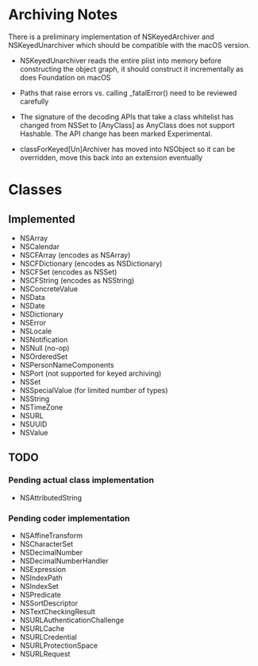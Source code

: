 # Archiving Notes

There is a preliminary implementation of NSKeyedArchiver and NSKeyedUnarchiver which should be compatible with the macOS version.

* NSKeyedUnarchiver reads the entire plist into memory before constructing the object graph, it should construct it incrementally as does Foundation on macOS

* Paths that raise errors vs. calling _fatalError() need to be reviewed carefully

* The signature of the decoding APIs that take a class whitelist has changed from NSSet to [AnyClass] as AnyClass does not support Hashable. The API change has been marked Experimental.

* classForKeyed[Un]Archiver has moved into NSObject so it can be overridden, move this back into an extension eventually

# Classes

## Implemented

* NSArray
* NSCalendar
* NSCFArray (encodes as NSArray)
* NSCFDictionary (encodes as NSDictionary)
* NSCFSet (encodes as NSSet)
* NSCFString (encodes as NSString)
* NSConcreteValue
* NSData
* NSDate
* NSDictionary
* NSError
* NSLocale
* NSNotification
* NSNull (no-op)
* NSOrderedSet
* NSPersonNameComponents
* NSPort (not supported for keyed archiving)
* NSSet
* NSSpecialValue (for limited number of types)
* NSString
* NSTimeZone
* NSURL
* NSUUID
* NSValue

## TODO

### Pending actual class implementation

* NSAttributedString

### Pending coder implementation

* NSAffineTransform
* NSCharacterSet
* NSDecimalNumber
* NSDecimalNumberHandler
* NSExpression
* NSIndexPath
* NSIndexSet
* NSPredicate
* NSSortDescriptor
* NSTextCheckingResult
* NSURLAuthenticationChallenge
* NSURLCache
* NSURLCredential
* NSURLProtectionSpace
* NSURLRequest
